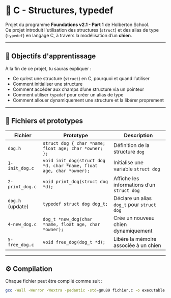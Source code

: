 # 🐶 C - Structures, typedef

Projet du programme **Foundations v2.1 - Part 1** de Holberton School.  
Ce projet introduit l'utilisation des structures (`struct`) et des alias de type (`typedef`) en langage C, à travers la modélisation d’un **chien**.

---

## 🎯 Objectifs d'apprentissage

À la fin de ce projet, tu sauras expliquer :

- Ce qu’est une structure (`struct`) en C, pourquoi et quand l’utiliser
- Comment initialiser une structure
- Comment accéder aux champs d’une structure via un pointeur
- Comment utiliser `typedef` pour créer un alias de type
- Comment allouer dynamiquement une structure et la libérer proprement

---

## 📁 Fichiers et prototypes

| Fichier | Prototype | Description |
|--------|-----------|-------------|
| `dog.h` | `struct dog { char *name; float age; char *owner; };` | Définition de la structure `dog` |
| `1-init_dog.c` | `void init_dog(struct dog *d, char *name, float age, char *owner);` | Initialise une variable `struct dog` |
| `2-print_dog.c` | `void print_dog(struct dog *d);` | Affiche les informations d’un `struct dog` |
| `dog.h` (update) | `typedef struct dog dog_t;` | Déclare un alias `dog_t` pour `struct dog` |
| `4-new_dog.c` | `dog_t *new_dog(char *name, float age, char *owner);` | Crée un nouveau chien dynamiquement |
| `5-free_dog.c` | `void free_dog(dog_t *d);` | Libère la mémoire associée à un chien |

---

## ⚙️ Compilation

Chaque fichier peut être compilé comme suit :

```bash
gcc -Wall -Werror -Wextra -pedantic -std=gnu89 fichier.c -o executable
